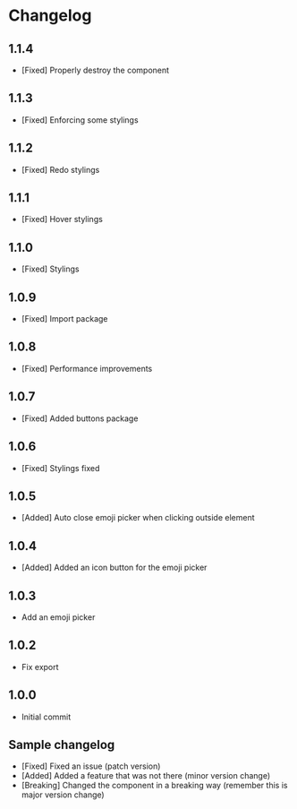 # Changelog

## 1.1.4

- [Fixed] Properly destroy the component

## 1.1.3

- [Fixed] Enforcing some stylings

## 1.1.2

- [Fixed] Redo stylings

## 1.1.1

- [Fixed] Hover stylings

## 1.1.0

- [Fixed] Stylings

## 1.0.9

- [Fixed] Import package

## 1.0.8

- [Fixed] Performance improvements

## 1.0.7

- [Fixed] Added buttons package

## 1.0.6

- [Fixed] Stylings fixed

## 1.0.5

- [Added] Auto close emoji picker when clicking outside element

## 1.0.4

- [Added] Added an icon button for the emoji picker

## 1.0.3

- Add an emoji picker

## 1.0.2

- Fix export

## 1.0.0

- Initial commit

## Sample changelog

- [Fixed] Fixed an issue (patch version)
- [Added] Added a feature that was not there (minor version change)
- [Breaking] Changed the component in a breaking way (remember this is major version change)
